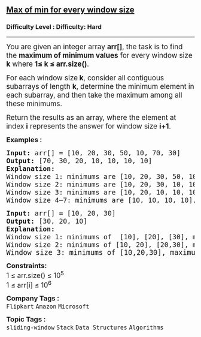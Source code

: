 <h2><a href="https://www.geeksforgeeks.org/problems/maximum-of-minimum-for-every-window-size3453/1">Max of min for every window size</a></h2><h3>Difficulty Level : Difficulty: Hard</h3><hr><div class="problems_problem_content__Xm_eO"><p><span style="font-size: 14pt;">You are given an integer array <strong>arr[]</strong>, the&nbsp;<span style="font-family: -apple-system, BlinkMacSystemFont, 'Segoe UI', Roboto, Oxygen, Ubuntu, Cantarell, 'Open Sans', 'Helvetica Neue', sans-serif;">task is to find the </span><strong style="font-family: -apple-system, BlinkMacSystemFont, 'Segoe UI', Roboto, Oxygen, Ubuntu, Cantarell, 'Open Sans', 'Helvetica Neue', sans-serif;" data-start="338" data-end="367">maximum of minimum values</strong><span style="font-family: -apple-system, BlinkMacSystemFont, 'Segoe UI', Roboto, Oxygen, Ubuntu, Cantarell, 'Open Sans', 'Helvetica Neue', sans-serif;"> for every window size <strong>k</strong> </span><span style="font-family: -apple-system, BlinkMacSystemFont, 'Segoe UI', Roboto, Oxygen, Ubuntu, Cantarell, 'Open Sans', 'Helvetica Neue', sans-serif;">where&nbsp;</span><span style="font-family: -apple-system, BlinkMacSystemFont, 'Segoe UI', Roboto, Oxygen, Ubuntu, Cantarell, 'Open Sans', 'Helvetica Neue', sans-serif;"><strong>1≤ k ≤ arr.size()</strong>.</span></span></p>
<p data-start="416" data-end="592"><span style="font-size: 14pt;">For each window size<strong> k</strong>, consider all contiguous subarrays of length <strong>k</strong>, determine the minimum element in each subarray, and then take the maximum among all these minimums.</span></p>
<p data-start="416" data-end="592"><span style="font-size: 14pt;">Return the results as an array, where the element at index&nbsp;<strong>i</strong> represents the answer for window size <strong>i+1</strong>.</span></p>
<p><span style="font-size: 18px;"><strong>Examples :</strong></span></p>
<pre><span style="font-size: 18px;"><strong>Input: </strong>arr[] = [10, 20, 30, 50, 10, 70, 30]
<strong>Output: </strong>[70, 30, 20, 10, 10, 10, 10] <strong>
Explanation: <br></strong>Window size 1: minimums are [10, 20, 30, 50, 10, 70, 30], maximum of minimums is 70.<br>Window size 2: minimums are [10, 20, 30, 10, 10, 30], maximum of minimums is 30.<br>Window size 3: minimums are [10, 20, 10, 10, 10], maximum of minimums is 20.<br>Window size 4–7: minimums are [10, 10, 10, 10], maximum of minimums is 10.</span></pre>
<pre><span style="font-size: 18px;"><strong>Input: </strong>arr[] = [10, 20, 30]
<strong>Output: </strong>[30, 20, 10]<strong>
Explanation: <br></strong>Window size 1: minimums of  [10], [20], [30], maximum of minimums is 30.<br>Window size 2: minimums of [10, 20], [20,30], maximum of minimums is 20.<br></span><span style="font-size: 14pt;">Window size 3: minimums of [10,20,30], maximum of minimums is 10.</span></pre>
<p><span style="font-size: 18px;"><strong>Constraints:</strong><br>1 ≤ arr.size() ≤ 10<sup>5</sup><br>1 ≤ arr[i] ≤ 10<sup>6</sup></span></p></div><p><span style=font-size:18px><strong>Company Tags : </strong><br><code>Flipkart</code>&nbsp;<code>Amazon</code>&nbsp;<code>Microsoft</code>&nbsp;<br><p><span style=font-size:18px><strong>Topic Tags : </strong><br><code>sliding-window</code>&nbsp;<code>Stack</code>&nbsp;<code>Data Structures</code>&nbsp;<code>Algorithms</code>&nbsp;